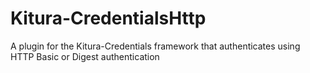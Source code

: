 # Kitura-CredentialsHttp
A plugin for the Kitura-Credentials framework that authenticates using HTTP Basic or Digest authentication
